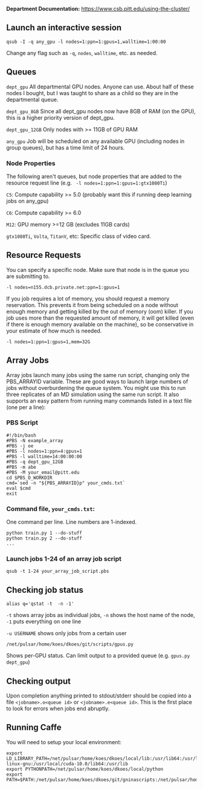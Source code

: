 **Department Documentation:** https://www.csb.pitt.edu/using-the-cluster/

## Launch an interactive session
`qsub -I -q any_gpu -l nodes=1:ppn=1:gpus=1,walltime=1:00:00`

Change any flag such as `-q`, `nodes`, `walltime`, etc. as needed.

## Queues 

`dept_gpu` All departmental GPU nodes.  Anyone can use.  About half of these nodes I bought, but I was taught to share as a child so they are in the departmental queue.

`dept_gpu_8GB`  Since all dept_gpu nodes now have 8GB of RAM (on the GPU), this is a higher priority version of dept_gpu.  

`dept_gpu_12GB`  Only nodes with >= 11GB of GPU RAM

`any_gpu`  Job will be scheduled on any available GPU (including nodes in group queues), but has a time limit of 24 hours.

### Node Properties

The following aren't queues, but node properties that are added to the resource request line (e.g. ` -l nodes=1:ppn=1:gpus=1:gtx1080Ti`)

`C5`: Compute capability >= 5.0 (probably want this if running deep learning jobs on any_gpu)

`C6`: Compute capability >= 6.0

`M12`: GPU memory >=12 GB (excludes 11GB cards)

`gtx1080Ti`, `Volta`, `TitanV`, etc: Specific class of video card.

## Resource Requests

You can specify a specific node.  Make sure that node is in the queue you are submitting to.

`-l nodes=n155.dcb.private.net:ppn=1:gpus=1`

If you job requires a lot of memory, you should request a memory reservation.  This prevents it from being scheduled on a node without enough memory and getting killed by the out of memory (oom) killer.  If you job uses more than the requested amount of memory, it will get killed (even if there is enough memory available on the machine), so be conservative in your estimate of how much is needed.

`-l nodes=1:ppn=1:gpus=1,mem=32G`

## Array Jobs

Array jobs launch many jobs using the same run script, changing only the PBS_ARRAYID variable.  These are good ways to launch large numbers of jobs without overburdening the queue system.  You might use this to run three replicates of an MD simulation using the same run script. It also supports an easy pattern from running many commands listed in a text file (one per a line): 

### PBS Script
```
#!/bin/bash
#PBS -N example_array
#PBS -j oe
#PBS -l nodes=1:ppn=4:gpus=1
#PBS -l walltime=14:00:00:00
#PBS -q dept_gpu_12GB
#PBS -m abe
#PBS -M your_email@pitt.edu
cd $PBS_O_WORKDIR
cmd=`sed -n "${PBS_ARRAYID}p" your_cmds.txt`
eval $cmd
exit
```
### Command file, `your_cmds.txt`:
One command per line. Line numbers are 1-indexed.
```
python train.py 1 --do-stuff
python train.py 2 --do-stuff
...
```

### Launch jobs 1-24 of an array job script

`qsub -t 1-24 your_array_job_script.pbs`

## Checking job status
```
alias q='qstat -t  -n -1'
```
`-t` shows array jobs as individual jobs, `-n` shows the host name of the node, `-1` puts everything on one line

`-u USERNAME` shows only jobs from a certain user

```
/net/pulsar/home/koes/dkoes/git/scripts/gpus.py
```
Shows per-GPU status.  Can limit output to a provided queue (e.g. `gpus.py dept_gpu`)

## Checking output
Upon completion anything printed to stdout/stderr should be copied into a file `<jobname>.o<queue id>` or `<jobname>.e<queue id>`.  This is the first place to look for errors when jobs end abruptly.

## Running Caffe

You will need to setup your local environment:
```
export LD_LIBRARY_PATH=/net/pulsar/home/koes/dkoes/local/lib:/usr/lib64:/usr/lib/x86_64-linux-gnu:/usr/local/cuda-10.0/lib64:/usr/lib
export PYTHONPATH=/net/pulsar/home/koes/dkoes/local/python
export PATH=$PATH:/net/pulsar/home/koes/dkoes/git/gninascripts:/net/pulsar/home/koes/dkoes/local/bin
```
